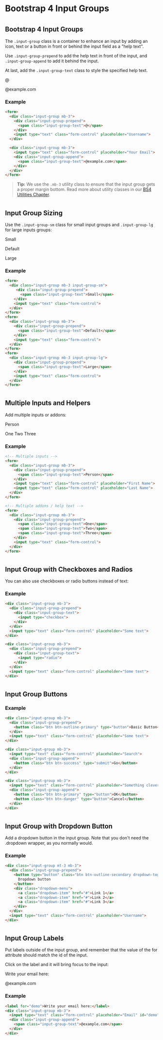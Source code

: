 Bootstrap 4 Input Groups
========================

#   

Bootstrap 4 Input Groups
------------------------

The `.input-group` class is a container to enhance an input by adding an icon, text or a button in front or behind the input field as a "help text".

Use `.input-group-prepend` to add the help text in front of the input, and `.input-group-append` to add it behind the input.

At last, add the `.input-group-text` class to style the specified help text.

@

@example.com

### Example

``` html
<form>
  <div class="input-group mb-3">
    <div class="input-group-prepend">
      <span class="input-group-text">@</span>
    </div>
    <input type="text" class="form-control" placeholder="Username">
  </div>

  <div class="input-group mb-3">
    <input type="text" class="form-control" placeholder="Your Email">
    <div class="input-group-append">
      <span class="input-group-text">@example.com</span>
    </div>
  </div>
</form>
```

> **Tip:** We use the `.mb-3` utility class to ensure that the input group gets a proper margin bottom. Read more about utility classes in our [BS4 Utilities Chapter](https://www.w3schools.com/bootstrap4/bootstrap_utilities.asp).

#   

Input Group Sizing
------------------

Use the `.input-group-sm` class for small input groups and `.input-group-lg` for large inputs groups:

Small

Default

Large

### Example

``` html
<form>
  <div class="input-group mb-3 input-group-sm">
     <div class="input-group-prepend">
       <span class="input-group-text">Small</span>
    </div>
    <input type="text" class="form-control">
  </div>
</form>
<form>
  <div class="input-group mb-3">
    <div class="input-group-prepend">
      <span class="input-group-text">Default</span>
    </div>
    <input type="text" class="form-control">
  </div>
</form>
<form>
  <div class="input-group mb-3 input-group-lg">
    <div class="input-group-prepend">
      <span class="input-group-text">Large</span>
    </div>
    <input type="text" class="form-control">
  </div>
</form>
```

#   

#   

Multiple Inputs and Helpers
---------------------------

Add multiple inputs or addons:

Person

One Two Three

### Example

``` html
<!-- Multiple inputs -->
<form>
  <div class="input-group mb-3">
    <div class="input-group-prepend">
      <span class="input-group-text">Person</span>
    </div>
    <input type="text" class="form-control" placeholder="First Name">
    <input type="text" class="form-control" placeholder="Last Name">
  </div>
</form>

<!-- Multiple addons / help text -->
<form>
  <div class="input-group mb-3">
    <div class="input-group-prepend">
      <span class="input-group-text">One</span>
      <span class="input-group-text">Two</span>
      <span class="input-group-text">Three</span>
    </div>
    <input type="text" class="form-control">
  </div>
</form>
```

#   


Input Group with Checkboxes and Radios
--------------------------------------

You can also use checkboxes or radio buttons instead of text:

### Example

``` html
<div class="input-group mb-3">
  <div class="input-group-prepend">
    <div class="input-group-text">
      <input type="checkbox">
    </div>
  </div>
  <input type="text" class="form-control" placeholder="Some text">
</div>

<div class="input-group mb-3">
  <div class="input-group-prepend">
    <div class="input-group-text">
      <input type="radio">
    </div>
  </div>
  <input type="text" class="form-control" placeholder="Some text">
</div>
```

#   

Input Group Buttons
-------------------

### Example

``` html
<div class="input-group mb-3">
  <div class="input-group-prepend">
    <button class="btn btn-outline-primary" type="button">Basic Button</button>
  </div>
  <input type="text" class="form-control" placeholder="Some text">
</div>

<div class="input-group mb-3">
  <input type="text" class="form-control" placeholder="Search">
  <div class="input-group-append">
    <button class="btn btn-success" type="submit">Go</button>
  </div>
</div>

<div class="input-group mb-3">
  <input type="text" class="form-control" placeholder="Something clever..">
  <div class="input-group-append">
    <button class="btn btn-primary" type="button">OK</button>
    <button class="btn btn-danger" type="button">Cancel</button>
  </div>
</div>
```

#   

Input Group with Dropdown Button
--------------------------------

Add a dropdown button in the input group. Note that you don't need the .dropdown wrapper, as you normally would.

### Example

``` html
<div class="input-group mt-3 mb-3">
  <div class="input-group-prepend">
    <button type="button" class="btn btn-outline-secondary dropdown-toggle" data-toggle="dropdown">
      Dropdown button
    </button>
    <div class="dropdown-menu">
      <a class="dropdown-item" href="#">Link 1</a>
      <a class="dropdown-item" href="#">Link 2</a>
      <a class="dropdown-item" href="#">Link 3</a>
    </div>
  </div>
  <input type="text" class="form-control" placeholder="Username">
</div>
```

#   

Input Group Labels
------------------

Put labels outside of the input group, and remember that the value of the for attribute should match the id of the input.

Click on the label and it will bring focus to the input:

Write your email here:

@example.com

### Example

``` html
<label for="demo">Write your email here:</label>
<div class="input-group mb-3">
  <input type="text" class="form-control" placeholder="Email" id="demo" name="email">
  <div class="input-group-append">
    <span class="input-group-text">@example.com</span>
  </div>
</div>
```
